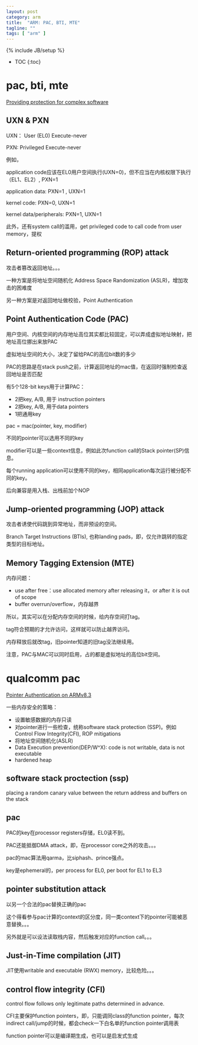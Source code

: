 ```yaml
---
layout: post
category: arm
title:  "ARM: PAC, BTI, MTE"
tagline: ""
tags: [ "arm" ] 
---
```

{% include JB/setup %}

* TOC
{:toc}

# pac, bti, mte

[Providing protection for complex software](https://developer.arm.com/architectures/learn-the-architecture/providing-protection-for-complex-software)

## UXN & PXN

UXN： User (EL0) Execute-never

PXN: Privileged Execute-never

例如，

application code应该在EL0用户空间执行(UXN=0)，但不应当在内核权限下执行（EL1、EL2）, PXN=1

application data: PXN=1 , UXN=1

kernel code: PXN=0, UXN=1

kernel data/peripherals: PXN=1, UXN=1

此外，还有system call的滥用，get privileged code to call code from user memory，提权

## Return-oriented programming (ROP) attack

攻击者篡改返回地址。。。

一种方案是将地址空间随机化 Address Space Randomization (ASLR)，增加攻击的困难度

另一种方案是对返回地址做校验，Point Authentication

## Point Authentication Code (PAC)

用户空间、内核空间的内存地址高位其实都比较固定，可以弄成虚拟地址映射，把地址高位挪出来放PAC

虚拟地址空间的大小，决定了留给PAC的高位bit数的多少

PAC的思路是在stack push之前，计算返回地址的mac值，在返回时强制检查返回地址是否匹配

有5个128-bit keys用于计算PAC：
- 2把key, A/B, 用于 instruction pointers
- 2把key, A/B, 用于data pointers
- 1把通用key

pac = mac(pointer, key, modifier)

不同的pointer可以选用不同的key

modifier可以是一些context信息，例如此次function call的Stack pointer(SP)信息。

每个running application可以使用不同的key，相同application每次运行被分配不同的key。

后向兼容是用入栈、出栈前加个NOP

## Jump-oriented programming (JOP) attack

攻击者诱使代码跳到异常地址，而非预设的空间。

Branch Target Instructions (BTIs), 也称landing pads，即，仅允许跳转的指定类型的目标地址。


## Memory Tagging Extension (MTE)

内存问题：
- use after free：use allocated memory after releasing it，or after it is out of scope
- buffer overrun/overflow，内存越界

所以，其实可以在分配内存空间的时候，给内存空间打tag。

tag符合预期的才允许访问，这样就可以防止越界访问。

内存释放后就改tag，旧pointer知道的旧tag没法继续用。

注意，PAC与MAC可以同时启用，占的都是虚拟地址的高位bit空间。

# qualcomm pac

[Pointer Authentication on ARMv8.3](https://www.qualcomm.com/media/documents/files/whitepaper-pointer-authentication-on-armv8-3.pdf)

一些内存安全的策略：
- 设置敏感数据的内存只读
- 对pointer进行一些检查，统称software stack protection (SSP)。例如Control Flow Integrity(CFI), ROP mitigations
- 将地址空间随机化(ASLR)
- Data Execution prevention(DEP/W^X): code is not writable, data is not executable
- hardened heap

## software stack proctection (ssp)

placing a random canary value between the return address and buffers on the stack

## pac

PAC的key在processor registers存储，EL0读不到。

PAC还能抵御DMA attack，即，在processor core之外的攻击。。。

pac的mac算法用qarma，比siphash、prince强点。

key是ephemeral的，per process for EL0, per boot for EL1 to EL3


## pointer substitution attack

以另一个合法的pac替换正确的pac

这个得看参与pac计算的context的区分度，同一类context下的pointer可能被恶意替换。。。

另外就是可以设法读取栈内容，然后触发对应的function call。。。

## Just-in-Time compilation (JIT)

JIT使用writable and executable (RWX) memory，比较危险。。。




## control flow integrity (CFI)

control flow follows only legitimate paths determined in advance.

CFI主要保护function pointers，即，只能调同class的function pointer，每次indirect call/jump的时候，都会check一下白名单的function pointer调用表

function pointer可以是编译期生成，也可以是启发式生成










